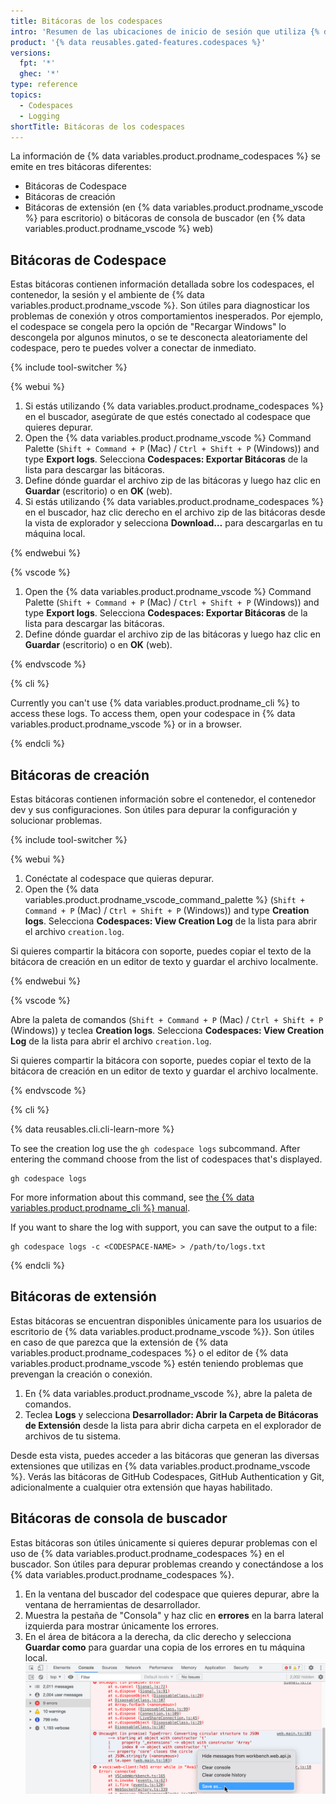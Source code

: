 ```yaml
---
title: Bitácoras de los codespaces
intro: 'Resumen de las ubicaciones de inicio de sesión que utiliza {% data variables.product.prodname_codespaces %}.'
product: '{% data reusables.gated-features.codespaces %}'
versions:
  fpt: '*'
  ghec: '*'
type: reference
topics:
  - Codespaces
  - Logging
shortTitle: Bitácoras de los codespaces
---
```



La información de {% data variables.product.prodname_codespaces %} se emite en tres bitácoras diferentes:

- Bitácoras de Codespace
- Bitácoras de creación
- Bitácoras de extensión (en {% data variables.product.prodname_vscode %} para escritorio) o bitácoras de consola de buscador (en {% data variables.product.prodname_vscode %} web)

## Bitácoras de Codespace

Estas bitácoras contienen información detallada sobre los codespaces, el contenedor, la sesión y el ambiente de {% data variables.product.prodname_vscode %}. Son útiles para diagnosticar los problemas de conexión y otros comportamientos inesperados. Por ejemplo, el codespace se congela pero la opción de "Recargar Windows" lo descongela por algunos minutos, o se te desconecta aleatoriamente del codespace, pero te puedes volver a conectar de inmediato.

{% include tool-switcher %}

{% webui %}

1. Si estás utilizando {% data variables.product.prodname_codespaces %} en el buscador, asegúrate de que estés conectado al codespace que quieres depurar.
1. Open the {% data variables.product.prodname_vscode %} Command Palette (`Shift + Command + P` (Mac) / `Ctrl + Shift + P` (Windows)) and type **Export logs**. Selecciona **Codespaces: Exportar Bitácoras** de la lista para descargar las bitácoras.
1. Define dónde guardar el archivo zip de las bitácoras y luego haz clic en **Guardar** (escritorio) o en **OK** (web).
1. Si estás utilizando {% data variables.product.prodname_codespaces %} en el buscador, haz clic derecho en el archivo zip de las bitácoras desde la vista de explorador y selecciona **Download…** para descargarlas en tu máquina local.

{% endwebui %}

{% vscode %}

1. Open the {% data variables.product.prodname_vscode %} Command Palette (`Shift + Command + P` (Mac) / `Ctrl + Shift + P` (Windows)) and type **Export logs**. Selecciona **Codespaces: Exportar Bitácoras** de la lista para descargar las bitácoras.
1. Define dónde guardar el archivo zip de las bitácoras y luego haz clic en **Guardar** (escritorio) o en **OK** (web).

{% endvscode %}

{% cli %}

Currently you can't use {% data variables.product.prodname_cli %} to access these logs. To access them, open your codespace in {% data variables.product.prodname_vscode %} or in a browser.

{% endcli %}

## Bitácoras de creación

Estas bitácoras contienen información sobre el contenedor, el contenedor dev y sus configuraciones. Son útiles para depurar la configuración y solucionar problemas.

{% include tool-switcher %}

{% webui %}

1. Conéctate al codespace que quieras depurar.
2. Open the {% data variables.product.prodname_vscode_command_palette %} (`Shift + Command + P` (Mac) / `Ctrl + Shift + P` (Windows)) and type **Creation logs**. Selecciona **Codespaces: View Creation Log** de la lista para abrir el archivo `creation.log`.

Si quieres compartir la bitácora con soporte, puedes copiar el texto de la bitácora de creación en un editor de texto y guardar el archivo localmente.

{% endwebui %}

{% vscode %}

Abre la paleta de comandos (`Shift + Command + P` (Mac) / `Ctrl + Shift + P` (Windows)) y teclea **Creation logs**. Selecciona **Codespaces: View Creation Log** de la lista para abrir el archivo `creation.log`.

Si quieres compartir la bitácora con soporte, puedes copiar el texto de la bitácora de creación en un editor de texto y guardar el archivo localmente.

{% endvscode %}

{% cli %}

{% data reusables.cli.cli-learn-more %}

To see the creation log use the `gh codespace logs` subcommand. After entering the command choose from the list of codespaces that's displayed.

```shell
gh codespace logs 
```

For more information about this command, see [the {% data variables.product.prodname_cli %} manual](https://cli.github.com/manual/gh_codespace_logs).

If you want to share the log with support, you can save the output to a file:

```shell
gh codespace logs -c <CODESPACE-NAME> > /path/to/logs.txt
```

{% endcli %}

## Bitácoras de extensión

Estas bitácoras se encuentran disponibles únicamente para los usuarios de escritorio de {% data variables.product.prodname_vscode %}}. Son útiles en caso de que parezca que la extensión de {% data variables.product.prodname_codespaces %} o el editor de {% data variables.product.prodname_vscode %} estén teniendo problemas que prevengan la creación o conexión.

1. En {% data variables.product.prodname_vscode %}, abre la paleta de comandos.
1. Teclea **Logs** y selecciona **Desarrollador: Abrir la Carpeta de Bitácoras de Extensión** desde la lista para abrir dicha carpeta en el explorador de archivos de tu sistema.

Desde esta vista, puedes acceder a las bitácoras que generan las diversas extensiones que utilizas en {% data variables.product.prodname_vscode %}. Verás las bitácoras de GitHub Codespaces, GitHub Authentication y Git, adicionalmente a cualquier otra extensión que hayas habilitado.

## Bitácoras de consola de buscador

Estas bitácoras son útiles únicamente si quieres depurar problemas con el uso de {% data variables.product.prodname_codespaces %} en el buscador. Son útiles para depurar problemas creando y conectándose a los {% data variables.product.prodname_codespaces %}.

1. En la ventana del buscador del codespace que quieres depurar, abre la ventana de herramientas de desarrollador.
1. Muestra la pestaña de "Consola" y haz clic en **errores** en la barra lateral izquierda para mostrar únicamente los errores.
1. En el área de bitácora a la derecha, da clic derecho y selecciona **Guardar como** para guardar una copia de los errores en tu máquina local. ![Guardar los errores](/assets/images/help/codespaces/browser-console-log-save.png)
